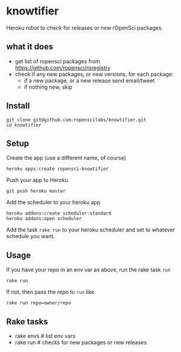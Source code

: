 knowtifier
==========

Heroku robot to check for releases or new rOpenSci packages.

## what it does

* get list of ropensci packages from <https://github.com/ropensci/roregistry>
* check if any new packages, or new versions, for each package:
    * if a new package, or a new release send email/tweet
    * if nothing new, skip

## Install

```
git clone git@github.com:ropenscilabs/knowtifier.git
cd knowtifier
```

## Setup

Create the app (use a different name, of course)

```
heroku apps:create ropensci-knowtifier
```

Push your app to Heroku

```
git push heroku master
```

Add the scheduler to your heroku app

```
heroku addons:create scheduler:standard
heroku addons:open scheduler
```

Add the task ```rake run``` to your heroku scheduler and set to whatever schedule you want.


## Usage

If you have your repo in an env var as above, run the rake task `run`

```
rake run
```

If not, then pass the repo to `run` like

```
rake run repo=owner/repo
```

## Rake tasks

* rake envs  # list env vars
* rake run   # checks for new packages or new releases
